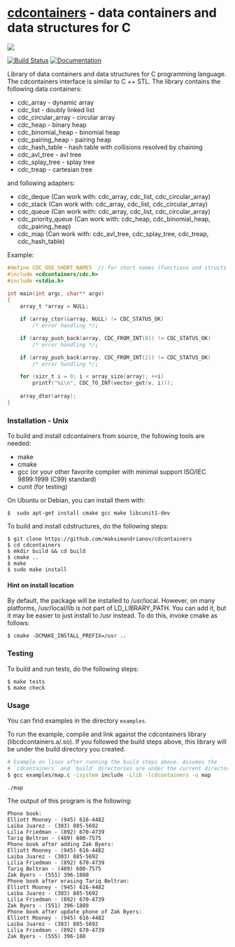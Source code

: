 # [cdcontainers](https://maksimandrianov.github.io/cdcontainers.github.io/) - data containers and data structures for C

![](https://repository-images.githubusercontent.com/109067289/e3459080-0fac-11ea-8f62-94d4455f0e53)

[![Build Status](https://travis-ci.org/maksimandrianov/cdcontainers.svg?branch=master)](https://travis-ci.org/maksimandrianov/cdcontainers)
[![Documentation](https://img.shields.io/badge/api-reference-blue.svg)](https://maksimandrianov.github.io/cdcontainers.github.io/)

Library of data containers and data structures for C programming language. The cdcontainers interface is similar to C ++ STL.
The library contains the following data containers:
* cdc_array - dynamic array
* cdc_list - doubly linked list
* cdc_circular_array - circular array
* cdc_heap - binary heap
* cdc_binomial_heap - binomial heap 
* cdc_pairing_heap - pairing heap 
* cdc_hash_table - hash table with collisions resolved by chaining
* cdc_avl_tree - avl tree
* cdc_splay_tree - splay tree
* cdc_treap - сartesian tree

and following adapters:
* cdc_deque (Can work with: cdc_array, cdc_list, cdc_circular_array)
* cdc_stack (Can work with: cdc_array, cdc_list, cdc_circular_array)
* cdc_queue (Can work with: cdc_array, cdc_list, cdc_circular_array)
* cdc_priority_queue (Can work with: cdc_heap, cdc_binomial_heap, cdc_pairing_heap)
* cdc_map (Can work with: cdc_avl_tree, cdc_splay_tree, cdc_treap, cdc_hash_table)

Example:
```c
#define CDC_USE_SHORT_NAMES  // for short names (functions and structs without prefix cdc_*)
#include <cdcontainers/cdc.h>
#include <stdio.h>

int main(int argc, char** argv)
{
    array_t *array = NULL;

    if (array_ctor(&array, NULL) != CDC_STATUS_OK)
        /* error handling */;

    if (array_push_back(array, CDC_FROM_INT(8)) != CDC_STATUS_OK)
        /* error handling */;

    if (array_push_back(array, CDC_FROM_INT(2)) != CDC_STATUS_OK)
        /* error handling */;

    for (sizr_t i = 0; i < array_size(array); ++i)
        printf("%i\n", CDC_TO_INT(vector_get(v, i)));
        
    array_dtor(array);
}
```

### Installation - Unix

To build and install cdcontainers from source, the following tools are needed:
* make
* cmake
* gcc (or your other favorite compiler with minimal support ISO/IEC 9899:1999 (C99) standard)
* cunit (for testing)

On Ubuntu or Debian, you can install them with:

    $  sudo apt-get install cmake gcc make libcunit1-dev

To build and install cdstructures, do the following steps:

    $ git clone https://github.com/maksimandrianov/cdcontainers
    $ cd cdcontainers
    $ mkdir build && cd build
    $ cmake ..
    $ make
    $ sudo make install

#### Hint on install location

By default, the package will be installed to /usr/local. However, on many platforms, /usr/local/lib is not part of LD_LIBRARY_PATH. You can add it, but it may be easier to just install to /usr instead. To do this, invoke cmake as follows:

    $ cmake -DCMAKE_INSTALL_PREFIX=/usr ..

### Testing

To build and run tests, do the following steps:

    $ make tests
    $ make check

### Usage
You can find examples in the directory `examples`.

To run the example, compile and link against the cdcontainers library (libcdcontainers.a/.so). If you followed the build steps above, this library will be under the build directory you created.
```sh
# Example on linux after running the build steps above. Assumes the
# `cdcontainers` and `build` directories are under the current directory.
$ gcc examples/map.c -isystem include -Llib -lcdcontainers -o map
```

```
./map
```

The output of this program is the following:
```
Phone book:
Elliott Mooney - (945) 616-4482
Laiba Juarez - (303) 885-5692
Lilia Friedman - (892) 670-4739
Tariq Beltran - (489) 600-7575
Phone book after adding Zak Byers:
Elliott Mooney - (945) 616-4482
Laiba Juarez - (303) 885-5692
Lilia Friedman - (892) 670-4739
Tariq Beltran - (489) 600-7575
Zak Byers - (551) 396-1880
Phone book after erasing Tariq Beltran:
Elliott Mooney - (945) 616-4482
Laiba Juarez - (303) 885-5692
Lilia Friedman - (892) 670-4739
Zak Byers - (551) 396-1880
Phone book after update phone of Zak Byers:
Elliott Mooney - (945) 616-4482
Laiba Juarez - (303) 885-5692
Lilia Friedman - (892) 670-4739
Zak Byers - (555) 396-188
```

